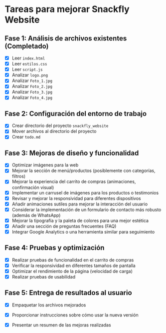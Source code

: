 # Tareas para mejorar Snackfly Website

## Fase 1: Análisis de archivos existentes (Completado)
- [x] Leer `index.html`
- [x] Leer `estilos.css`
- [x] Leer `script.js`
- [x] Analizar `logo.png`
- [x] Analizar `Foto_1.jpg`
- [x] Analizar `Foto_2.jpg`
- [x] Analizar `Foto_3.jpg`
- [x] Analizar `Foto_4.jpg`

## Fase 2: Configuración del entorno de trabajo
- [x] Crear directorio del proyecto `snackfly_website`
- [x] Mover archivos al directorio del proyecto
- [x] Crear `todo.md`

## Fase 3: Mejoras de diseño y funcionalidad
- [x] Optimizar imágenes para la web
- [x] Mejorar la sección de menú/productos (posiblemente con categorías, filtros)
- [x] Mejorar la experiencia del carrito de compras (animaciones, confirmación visual)
- [x] Implementar un carrusel de imágenes para los productos o testimonios
- [x] Revisar y mejorar la responsividad para diferentes dispositivos
- [x] Añadir animaciones sutiles para mejorar la interacción del usuario
- [x] Considerar la implementación de un formulario de contacto más robusto (además de WhatsApp)
- [x] Mejorar la tipografía y la paleta de colores para una mejor estética
- [x] Añadir una sección de preguntas frecuentes (FAQ)
- [x] Integrar Google Analytics o una herramienta similar para seguimiento

## Fase 4: Pruebas y optimización
- [x] Realizar pruebas de funcionalidad en el carrito de compras
- [x] Verificar la responsividad en diferentes tamaños de pantalla
- [x] Optimizar el rendimiento de la página (velocidad de carga)
- [x] Realizar pruebas de usabilidad

## Fase 5: Entrega de resultados al usuario
- [x] Empaquetar los archivos mejorados
- [x] Proporcionar instrucciones sobre cómo usar la nueva versión
- [x] Presentar un resumen de las mejoras realizadas

